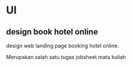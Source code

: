 # UI
## design book hotel online
design web landing page booking hotel online.

Merupakan salah satu tugas jobsheet mata kuliah
